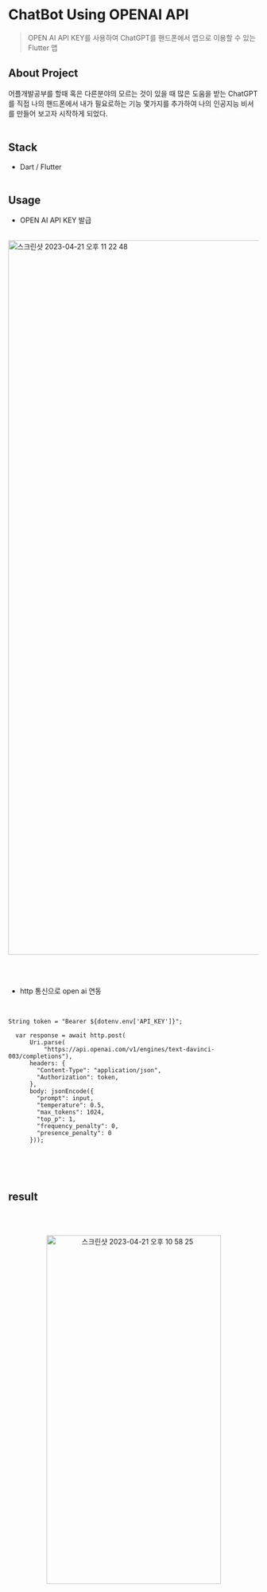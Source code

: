 # ChatBot Using OPENAI API
 > OPEN AI API KEY를 사용하여 ChatGPT를 핸드폰에서 앱으로 이용할 수 있는 Flutter 앱 
  
  ## About Project
  어플개발공부를 할때 혹은 다른분야의 모르는 것이 있을 때 많은 도움을 받는 ChatGPT를 직접 나의 핸드폰에서 내가 필요로하는 기능 몇가지를 추가하여 나의 인공지능 비서를 만들어 보고자 시작하게 되었다. 
<br><br/>

 ## Stack
* Dart / Flutter
<br><br/>

 ## Usage
* OPEN AI API KEY 발급
<br><br/>


<img width="1434" alt="스크린샷 2023-04-21 오후 11 22 48" src="https://user-images.githubusercontent.com/106796843/233660850-6e308cd1-8329-451f-937a-22e629376f98.png">

<br><br/>

* http 통신으로 open ai 연동
<br><br/>

<pre>
<code>
String token = "Bearer ${dotenv.env['API_KEY']}";

  var response = await http.post(
      Uri.parse(
          "https://api.openai.com/v1/engines/text-davinci-003/completions"),
      headers: {
        "Content-Type": "application/json",
        "Authorization": token,
      },
      body: jsonEncode({
        "prompt": input,
        "temperature": 0.5,
        "max_tokens": 1024,
        "top_p": 1,
        "frequency_penalty": 0,
        "presence_penalty": 0
      }));
</code>
</pre>

<br><br/>
  
## result 
  
  <br><br/>
<p align="center"><img width="351" alt="스크린샷 2023-04-21 오후 10 58 25" src="https://user-images.githubusercontent.com/106796843/233655093-9b35cac8-a829-45fd-bdc8-a60545a56532.png" height="700px" width="300px"></p>

<br><br/>





